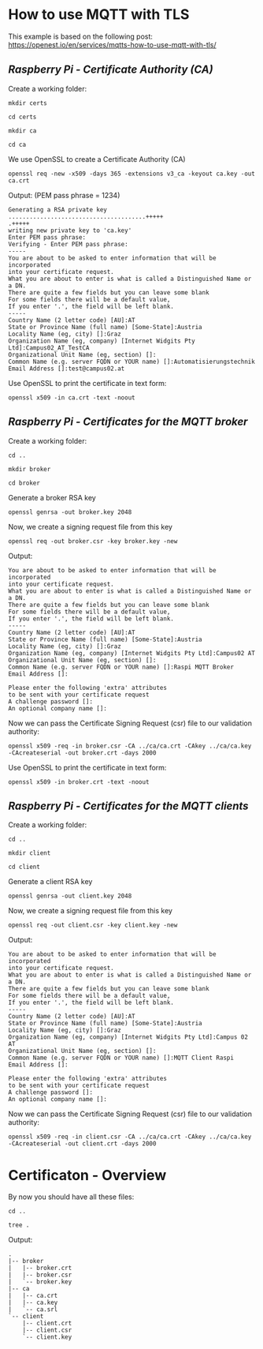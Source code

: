 # How to use MQTT with TLS

This example is based on the following post: https://openest.io/en/services/mqtts-how-to-use-mqtt-with-tls/ 

## *Raspberry Pi - Certificate Authority (CA)*
Create a working folder:
```
mkdir certs
```
```
cd certs
```
```
mkdir ca
```
```
cd ca
```
We use OpenSSL to create a Certificate Authority (CA)
```
openssl req -new -x509 -days 365 -extensions v3_ca -keyout ca.key -out ca.crt
```

Output: (PEM pass phrase = 1234)
```
Generating a RSA private key
.......................................+++++
.+++++
writing new private key to 'ca.key'
Enter PEM pass phrase:
Verifying - Enter PEM pass phrase:
-----
You are about to be asked to enter information that will be incorporated
into your certificate request.
What you are about to enter is what is called a Distinguished Name or a DN.
There are quite a few fields but you can leave some blank
For some fields there will be a default value,
If you enter '.', the field will be left blank.
-----
Country Name (2 letter code) [AU]:AT
State or Province Name (full name) [Some-State]:Austria
Locality Name (eg, city) []:Graz
Organization Name (eg, company) [Internet Widgits Pty Ltd]:Campus02_AT_TestCA
Organizational Unit Name (eg, section) []:
Common Name (e.g. server FQDN or YOUR name) []:Automatisierungstechnik
Email Address []:test@campus02.at
```
Use OpenSSL to print the certificate in text form:
```
openssl x509 -in ca.crt -text -noout
```

## *Raspberry Pi - Certificates for the MQTT broker*
Create a working folder:
```
cd ..
```
```
mkdir broker
```
```
cd broker
```
Generate a broker RSA key
```
openssl genrsa -out broker.key 2048
```

Now, we create a signing request file from this key
```
openssl req -out broker.csr -key broker.key -new
```
Output:
```
You are about to be asked to enter information that will be incorporated
into your certificate request.
What you are about to enter is what is called a Distinguished Name or a DN.
There are quite a few fields but you can leave some blank
For some fields there will be a default value,
If you enter '.', the field will be left blank.
-----
Country Name (2 letter code) [AU]:AT
State or Province Name (full name) [Some-State]:Austria
Locality Name (eg, city) []:Graz
Organization Name (eg, company) [Internet Widgits Pty Ltd]:Campus02 AT
Organizational Unit Name (eg, section) []:
Common Name (e.g. server FQDN or YOUR name) []:Raspi MQTT Broker
Email Address []:

Please enter the following 'extra' attributes
to be sent with your certificate request
A challenge password []:
An optional company name []:
```

Now we can pass the Certificate Signing Request (csr) file to our validation authority:
```
openssl x509 -req -in broker.csr -CA ../ca/ca.crt -CAkey ../ca/ca.key -CAcreateserial -out broker.crt -days 2000
```

Use OpenSSL to print the certificate in text form:
```
openssl x509 -in broker.crt -text -noout
```

## *Raspberry Pi - Certificates for the MQTT clients*
Create a working folder:
```
cd ..
```
```
mkdir client
```
```
cd client
```
Generate a client RSA key
```
openssl genrsa -out client.key 2048
```
Now, we create a signing request file from this key
```
openssl req -out client.csr -key client.key -new
```
Output:
```
You are about to be asked to enter information that will be incorporated
into your certificate request.
What you are about to enter is what is called a Distinguished Name or a DN.
There are quite a few fields but you can leave some blank
For some fields there will be a default value,
If you enter '.', the field will be left blank.
-----
Country Name (2 letter code) [AU]:AT
State or Province Name (full name) [Some-State]:Austria
Locality Name (eg, city) []:Graz
Organization Name (eg, company) [Internet Widgits Pty Ltd]:Campus 02 AT
Organizational Unit Name (eg, section) []:
Common Name (e.g. server FQDN or YOUR name) []:MQTT Client Raspi
Email Address []:

Please enter the following 'extra' attributes
to be sent with your certificate request
A challenge password []:
An optional company name []:
```

Now we can pass the Certificate Signing Request (csr) file to our validation authority:
```
openssl x509 -req -in client.csr -CA ../ca/ca.crt -CAkey ../ca/ca.key -CAcreateserial -out client.crt -days 2000
```

# Certificaton - Overview
By now you should have all these files:
```
cd ..
```
```
tree .
```
Output:
```
.
|-- broker
|   |-- broker.crt
|   |-- broker.csr
|   `-- broker.key
|-- ca
|   |-- ca.crt
|   |-- ca.key
|   `-- ca.srl
`-- client
    |-- client.crt
    |-- client.csr
    `-- client.key
```
